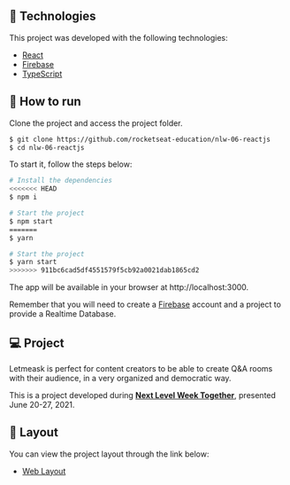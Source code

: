 

## 🧪 Technologies

This project was developed with the following technologies:

- [React](https://reactjs.org)
- [Firebase](https://firebase.google.com/)
- [TypeScript](https://www.typescriptlang.org/)

## 🚀 How to run

Clone the project and access the project folder.

```bash
$ git clone https://github.com/rocketseat-education/nlw-06-reactjs
$ cd nlw-06-reactjs
```

To start it, follow the steps below:
```bash
# Install the dependencies
<<<<<<< HEAD
$ npm i

# Start the project
$ npm start
=======
$ yarn

# Start the project
$ yarn start
>>>>>>> 911bc6cad5df4551579f5cb92a0021dab1865cd2
```
The app will be available in your browser at http://localhost:3000.

Remember that you will need to create a [Firebase](https://firebase.google.com/) account and a project to provide a Realtime Database.

## 💻 Project

Letmeask is perfect for content creators to be able to create Q&A rooms with their audience, in a very organized and democratic way. 

This is a project developed during **[Next Level Week Together](https://nextlevelweek.com/)**, presented June 20-27, 2021.


## 🔖 Layout

You can view the project layout through the link below:

- [Web Layout](https://www.figma.com/file/u0BQK8rCf2KgzcukdRRCWh/Letmeask/duplicate) 
